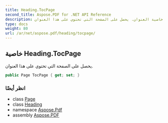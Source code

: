 ```yaml
---
title: Heading.TocPage
second_title: Aspose.PDF for .NET API Reference
description: خاصية العنوان. يحصل على الصفحة التي تحتوي على هذا العنوان
type: docs
weight: 80
url: /ar/net/aspose.pdf/heading/tocpage/
---
```

## خاصية Heading.TocPage

يحصل على الصفحة التي تحتوي على هذا العنوان.

```csharp
public Page TocPage { get; set; }
```

### انظر أيضًا

* class [Page](../../page/)
* class [Heading](../)
* namespace [Aspose.Pdf](../../../aspose.pdf/)
* assembly [Aspose.PDF](../../../)